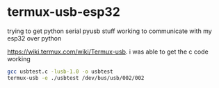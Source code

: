 # termux-usb-esp32 

trying to get python serial pyusb stuff working to communicate with my esp32 over python

https://wiki.termux.com/wiki/Termux-usb. i was able to get the c code working

```sh
gcc usbtest.c -lusb-1.0 -o usbtest
termux-usb -e ./usbtest /dev/bus/usb/002/002
```
